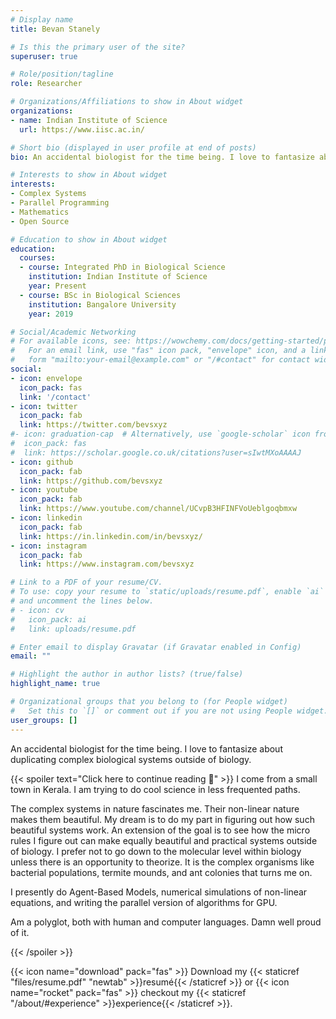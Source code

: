 ```yaml
---
# Display name
title: Bevan Stanely

# Is this the primary user of the site?
superuser: true

# Role/position/tagline
role: Researcher

# Organizations/Affiliations to show in About widget
organizations:
- name: Indian Institute of Science
  url: https://www.iisc.ac.in/

# Short bio (displayed in user profile at end of posts)
bio: An accidental biologist for the time being. I love to fantasize about duplicating complex biological systems outside of biology.

# Interests to show in About widget
interests:
- Complex Systems
- Parallel Programming
- Mathematics
- Open Source

# Education to show in About widget
education:
  courses:
  - course: Integrated PhD in Biological Science
    institution: Indian Institute of Science
    year: Present
  - course: BSc in Biological Sciences
    institution: Bangalore University
    year: 2019

# Social/Academic Networking
# For available icons, see: https://wowchemy.com/docs/getting-started/page-builder/#icons
#   For an email link, use "fas" icon pack, "envelope" icon, and a link in the
#   form "mailto:your-email@example.com" or "/#contact" for contact widget.
social:
- icon: envelope
  icon_pack: fas
  link: '/contact'
- icon: twitter
  icon_pack: fab
  link: https://twitter.com/bevsxyz
#- icon: graduation-cap  # Alternatively, use `google-scholar` icon from `ai` icon pack
#  icon_pack: fas
#  link: https://scholar.google.co.uk/citations?user=sIwtMXoAAAAJ
- icon: github
  icon_pack: fab
  link: https://github.com/bevsxyz
- icon: youtube
  icon_pack: fab
  link: https://www.youtube.com/channel/UCvpB3HFINFVoUeblgoqbmxw
- icon: linkedin
  icon_pack: fab
  link: https://in.linkedin.com/in/bevsxyz/
- icon: instagram
  icon_pack: fab
  link: https://www.instagram.com/bevsxyz

# Link to a PDF of your resume/CV.
# To use: copy your resume to `static/uploads/resume.pdf`, enable `ai` icons in `params.toml`, 
# and uncomment the lines below.
# - icon: cv
#   icon_pack: ai
#   link: uploads/resume.pdf

# Enter email to display Gravatar (if Gravatar enabled in Config)
email: ""

# Highlight the author in author lists? (true/false)
highlight_name: true

# Organizational groups that you belong to (for People widget)
#   Set this to `[]` or comment out if you are not using People widget.
user_groups: []
---
```


An accidental biologist for the time being. I love to fantasize about duplicating complex biological systems outside of biology.

{{< spoiler text="Click here to continue reading :book:" >}}
I come from a small town in Kerala. I am trying to do cool science in less frequented paths.

The complex systems in nature fascinates me.  Their non-linear nature makes them beautiful. My dream is to do my part in figuring out how such beautiful systems work. An extension of the goal is to see how the micro rules I figure out can make equally beautiful and practical systems outside of biology. I prefer not to go down to the molecular level within biology unless there is an opportunity to theorize. It is the complex organisms like bacterial populations, termite mounds, and ant colonies that turns me on.

I presently do Agent-Based Models, numerical simulations of non-linear equations, and writing the parallel version of algorithms for GPU.

Am a polyglot, both with human and computer languages. Damn well proud of it.

{{< /spoiler >}}

{{< icon name="download" pack="fas" >}} Download my {{< staticref "files/resume.pdf" "newtab" >}}resumé{{< /staticref >}} or {{< icon name="rocket" pack="fas" >}} checkout my {{< staticref "/about/#experience" >}}experience{{< /staticref >}}.
